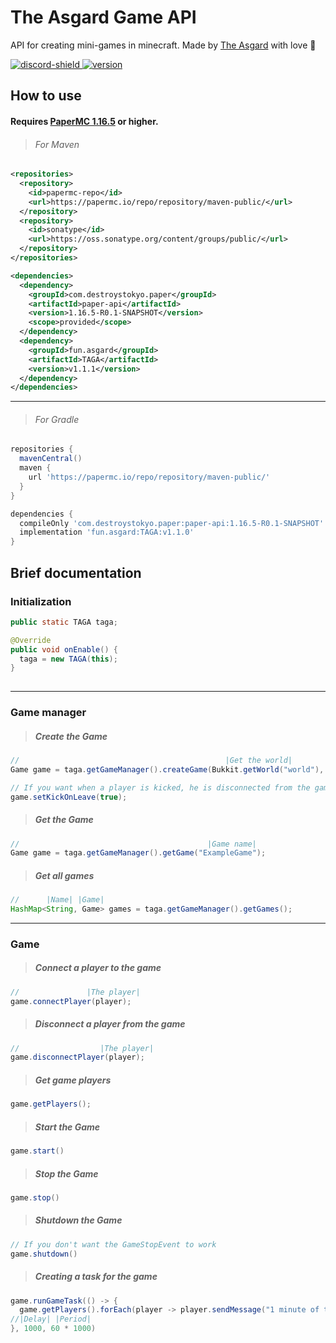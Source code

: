 # The Asgard Game API

API for creating mini-games in minecraft.
Made by [The Asgard](https://asgrad.fun/) with love 💙 

[discord-invite]: https://discord.gg/QXSGvGrzDj
[discord-shield]: https://discord.com/api/guilds/646285836500860929/widget.png
[version]: https://img.shields.io/static/v1?label=Version&message=v1.1.0&color=blue
[download]: #how-to-use
[ ![discord-shield][] ][discord-invite]
[ ![version][] ][download]

## How to use

#### Requires **[PaperMC 1.16.5](https://papermc.io/downloads)** or **higher**.

> ###### For Maven
```xml
<repositories>
  <repository>
    <id>papermc-repo</id>
    <url>https://papermc.io/repo/repository/maven-public/</url>
  </repository>
  <repository>
    <id>sonatype</id>
    <url>https://oss.sonatype.org/content/groups/public/</url>
  </repository>
</repositories>
```
```xml
<dependencies>
  <dependency>
    <groupId>com.destroystokyo.paper</groupId>
    <artifactId>paper-api</artifactId>
    <version>1.16.5-R0.1-SNAPSHOT</version>
    <scope>provided</scope>
  </dependency>
  <dependency>
    <groupId>fun.asgard</groupId>
    <artifactId>TAGA</artifactId>
    <version>v1.1.1</version>
  </dependency>
</dependencies>  
```

____

> ###### For Gradle
```gradle
repositories {
  mavenCentral()
  maven {
    url 'https://papermc.io/repo/repository/maven-public/'
  }
}
```
```gradle
dependencies {
  compileOnly 'com.destroystokyo.paper:paper-api:1.16.5-R0.1-SNAPSHOT'
  implementation 'fun.asgard:TAGA:v1.1.0'
}
```

## Brief documentation

### Initialization

```java
public static TAGA taga;

@Override
public void onEnable() {
  taga = new TAGA(this);
}  
        
```

____

### Game manager

> ##### Create the Game

```java
//                                              |Get the world|         |Game name|    |Game time|
Game game = taga.getGameManager().createGame(Bukkit.getWorld("world"), "ExampleGame", 5 * 60 * 1000);

// If you want when a player is kicked, he is disconnected from the game ( Default is false )
game.setKickOnLeave(true);
```

> ##### Get the Game

```java
//                                          |Game name|
Game game = taga.getGameManager().getGame("ExampleGame");
```

> ##### Get all games

```java
//      |Name| |Game|
HashMap<String, Game> games = taga.getGameManager().getGames();
```

____

### Game

> ##### Connect a player to the game

```java
//               |The player|
game.connectPlayer(player);
```

> ##### Disconnect a player from the game

```java
//                  |The player|
game.disconnectPlayer(player);
```

> ##### Get game players

```java
game.getPlayers();
```

> ##### Start the Game

```java
game.start()
```

> ##### Stop the Game

```java
game.stop()
```

> ##### Shutdown the Game

```java
// If you don't want the GameStopEvent to work
game.shutdown()
```

> ##### Creating a task for the game

```java
game.runGameTask(() -> {
  game.getPlayers().forEach(player -> player.sendMessage("1 minute of the game has passed"))
//|Delay| |Period|
}, 1000, 60 * 1000)
```
